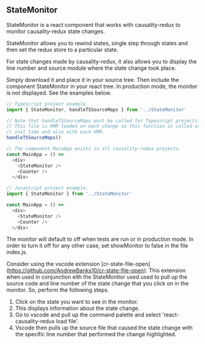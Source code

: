 ## StateMonitor

StateMonitor is a react component that works with causality-redux to monitor causality-redux state changes.

StateMonitor allows you to rewind states, single step through states and then set the redux store to a particular state.

For state changes made by causality-redux, it also allows you to display the line number and source module where the state change took place.

Simply download it and place it in your source tree. Then include the component StateMonitor in your react tree. In production mode, the monitor is not displayed. See the examples below.
```javascript
// Typescript project example.
import { StateMonitor, handleTSSourceMaps } from '../StateMonitor'

// Note that handleTSSourceMaps must be called for Typescript projects.
// This file is HMR loaded on each change so this function is called at
// init time and also with each HMR.
handleTSSourceMaps()

// The component MainApp exists in all causality-redux projects.
const MainApp = () =>
  <div>
    <StateMonitor />
    <Counter />
  </div>

```

```javascript
// Javascript project example.
import { StateMonitor } from '../StateMonitor'

const MainApp = () =>
  <div>
    <StateMonitor />
    <Counter />
  </div>

```

The monitor will default to off when tests are run or in production mode. In order to turn it off for any other case, set showMonitor to false in the file index.js.

Consider using the vscode extension [cr-state-file-open] (https://github.com/AndrewBanks10/cr-state-file-open). This extension when used in conjunction eith the StateMonitor used used to pull up the source code and line number of the state change that you click on in the monitor. So, perform the following steps.
1. Click on the state you want to see in the monitor.
2. This displays information about the state change.
2. Go to vscode and pull up the command palette and select 'react-causality-redux load file'.
3. Vscode then pulls up the source file that caused the state change with the specific line number that performed the change highlighted.